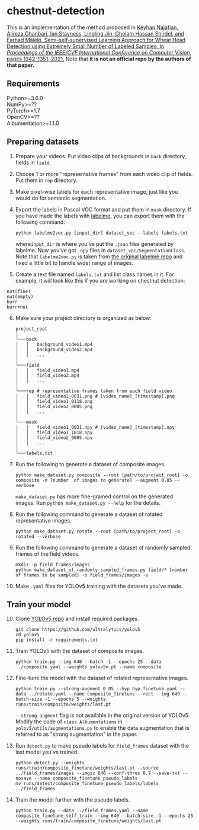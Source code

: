 # chestnut-detection

This is an implementation of the method proposed in [Keyhan Najafian, Alireza Ghanbari, Ian Stavness, Lingling Jin, Gholam Hassan Shirdel, and Farhad Maleki. Semi-self-supervised Learning Approach for Wheat Head Detection using Extremely Small Number of Labeled Samples. In *Proceedings of the IEEE/CVF International Conference on Computer Vision*, pages 1342-1351, 2021.](https://openaccess.thecvf.com/content/ICCV2021W/CVPPA/papers/Najafian_A_Semi-Self-Supervised_Learning_Approach_for_Wheat_Head_Detection_Using_Extremely_ICCVW_2021_paper.pdf)
Note that **it is not an official repo by the authors of that paper.**

## Requirements
Python>=3.6.0  
NumPy>=??  
PyTorch>=1.7  
OpenCV>=??  
Albumentation>=1.1.0

## Preparing datasets
1. Prepare your videos. Put video clips of backgrounds in `back` directory, fields in `field`.

2. Choose 1 or more "representative frames" from each video clip of fields. Put them in `rep` directory.

3. Make pixel-wise labels for each representative image, just like you would do for semantic segmentation.

4. Export the labels in Pascal VOC format and put them in `mask` directory. If you have made the labels with [labelme](https://github.com/wkentaro/labelme), you can export them with the following command:
    ```
    python labelme2voc.py [input_dir] dataset_voc --labels labels.txt
    ```
    where`input_dir` is where you've put the `.json` files generated by labelme.
    Now you've got `.npy` files in `dataset_voc/SegmentationClass`.
    Note that `labelme2voc.py` is taken from [the original labelme repo](https://github.com/wkentaro/labelme/blob/main/examples/semantic_segmentation/labelme2voc.py) and fixed a little bit to handle wider range of images.

5. Create a text file named `labels.txt` and list class names in it. For example, it will look like this if you are working on chestnut detection:
```
nut(fine)
nut(empty)
burr
burr+nut
```

6. Make sure your project directory is organized as below:

    ```
    project_root
    │   
    └───back
    │   │   background_video1.mp4
    │   │   background_video2.mp4
    │   │   ...
    │   
    └───field
    │   │   field_video1.mp4
    │   │   field_video2.mp4
    │   │	...
    │
    └───rep # representative frames taken from each field video
    │   │   field_video1_0031.png # [video_name]_[timestamp].png
    │   │   field_video1_0118.png
    │   │	field_video2_0005.png
    │   │	...
    │
    └───mask
    │   │   field_video1_0031.npy # [video_name]_[timestamp].npy
    │   │   field_video1_1018.npy
    │   │	field_video2_0005.npy
    │   │	...
    │
    └───labels.txt
    ```

5. Run the following to generate a dataset of composite images.
    ```
    python make_dataset.py composite --root [path/to/project_root] -o composite -n [number  of images to generate] --augment 0.05 --verbose
    ```
    `make_dataset.py` has more fine-grained control on the generated images. 
    Run `python make_dataset.py --help` for the details.

6. Run the following command to generate a dataset of rotated representative images.
    ```
    python make_dataset.py rotate --root [path/to/project_root] -o rotated --verbose
    ```
    
7. Run the following command to generate a dataset of randomly sampled frames of the field videos.
    ```
    mkdir -p field_frames/images
    python make_dataset_of_randomly_sampled_frames.py field/* [number of frames to be sampled] -o field_frames/images -v
    ```

8. Make `.yaml` files for YOLOv5 training with the datasets you've made.

## Train your model
10. Clone [YOLOv5 repo](https://github.com/ultralytics/yolov5) and install required packages.
    ```
    git clone https://github.com/ultralytics/yolov5
    cd yolov5
    pip install -r requirements.txt
    ```

11. Train YOLOv5 with the dataset of composite images.
    ```
    python train.py --img 640 --batch -1 --epochs 25 --data ../composite.yaml --weights yolov5m.pt --name composite
    ```

12. Fine-tune the model with the dataset of rotated representative images.
    ```
    python train.py --strong-augment 0.05 --hyp hyp.finetune.yaml --data ../rotate.yaml --name composite_finetune --rect --img 640 --batch-size -1 --epochs 5 --weights runs/train/composite/weights/last.pt
    ```
    `--strong-augment` flag is not available in the original version of YOLOv5. 
    Modify the code of `class Albumentations` in `yolov5/utils/augmentations.py` to enable the data augmentation that is referred to as "strong augmentation" in the paper.

14. Run `detect.py` to make pseudo labels for `field_frames` dataset with the last model you've trained.
    ```
    python detect.py --weights runs/train/composite_finetune/weights/last.pt --source ../field_frames/images --imgsz 640 --conf-thres 0.7 --save-txt --nosave --name composite_finetune_pseudo_labels
    mv runs/detect/composite_finetune_pseudo_labels/labels ../field_frames
    ```

15. Train the model further with the pseudo labels.
    ```
    python train.py --data ../field_frames.yaml --name composite_finetune_self_train --img 640 --batch-size -1 --epochs 25 --weights runs/train/composite_finetune/weights/last.pt
    ```
